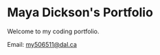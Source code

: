 # Maya Dickson's Portfolio

Welcome to my coding portfolio.

Email:
[my506511@dal.ca](mailto:my506511@dal.ca)

